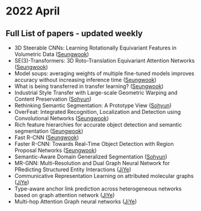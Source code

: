 # 2022 April
## Full List of papers - updated weekly

- 3D Steerable CNNs: Learning Rotationally Equivariant Features in Volumetric Data ([Seungwook](https://www.notion.so/MSCho-CVLAB-Paper-Review-d4976316a91645af84970e3d1aab5b2c?p=f1fe6d4d63c04a2bb35caae4553ccd51))
- SE(3)-Transformers: 3D Roto-Translation Equivariant Attention Networks ([Seungwook](https://www.notion.so/MSCho-CVLAB-Paper-Review-d4976316a91645af84970e3d1aab5b2c?p=a3d8d7329a004615b4b8dc70788376d6))
- Model soups: averaging weights of multiple fine-tuned models improves accuracy without increasing inference time  ([Seungwook](https://www.notion.so/MSCho-CVLAB-Paper-Review-d4976316a91645af84970e3d1aab5b2c?p=da760f1e22ab430db745e586ed4c4f4b))
- What is being transferred in transfer learning? ([Seungwook](https://www.notion.so/MSCho-CVLAB-Paper-Review-d4976316a91645af84970e3d1aab5b2c?p=da8a9c258e0b4fbda01e885ca187139f))
- Industrial Style Transfer with Large-scale Geometric Warping and Content Preservation ([Sohyun](https://broken-minute-4b4.notion.site/Industrial-Style-Transfer-with-Large-scale-Geometric-Warping-and-Content-Preservation-45e638e0013e426fa144706eb1cd1fbe))
- Rethinking Semantic Segmentation: A Prototype View ([Sohyun](https://broken-minute-4b4.notion.site/Rethinking-Semantic-Segmentation-A-Prototype-View-5f0fd8c3ce6d4a4cab4845c567b2dbe4))
- OverFeat: Integrated Recognition, Localization and Detection using Convolutional Networks ([Seungwook](https://www.notion.so/MSCho-CVLAB-Paper-Review-d4976316a91645af84970e3d1aab5b2c?p=ce93b0250d3a48ce98a9b8ee35af0dbb))
- Rich feature hierarchies for accurate object detection and semantic segmentation ([Seungwook](https://www.notion.so/MSCho-CVLAB-Paper-Review-d4976316a91645af84970e3d1aab5b2c?p=d2c5f8a0bb2849eba9b931a516d06da2))
- Fast R-CNN ([Seungwook](https://www.notion.so/MSCho-CVLAB-Paper-Review-d4976316a91645af84970e3d1aab5b2c?p=8d12530fad2a4641b3d297e2ec10834d))
- Faster R-CNN: Towards Real-Time Object Detection with Region Proposal Networks ([Seungwook](https://www.notion.so/MSCho-CVLAB-Paper-Review-d4976316a91645af84970e3d1aab5b2c?p=d968def243c646f3a5a55f46494a46ca))
- Semantic-Aware Domain Generalized Segmentation ([Sohyun](https://broken-minute-4b4.notion.site/Semantic-Aware-Domain-Generalized-Segmentation-7a027fac07cf41d783d52c0efde2d8c4))
- MR-GNN: Multi-Resolution and Dual Graph Neural Network for PRedicting Structured Entity Interactions ([JiYe](https://dawn-laser-9d4.notion.site/MR-GNN-Multi-Resolution-and-Dual-Graph-Neural-Network-for-PRedicting-Structured-Entity-Interactions-062e5c1b242c447aa8c484dff10a4371))
- Communicative Representation Learning on attributed molecular graphs ([JiYe](https://dawn-laser-9d4.notion.site/Communicative-Representation-Learning-on-attributed-molecular-graphs-8c7dde037a12414091d214b3fcdf26d0))
- Type-aware anchor link prediction across heterogeneous networks based on graph attention network ([JiYe](https://dawn-laser-9d4.notion.site/Type-aware-anchor-link-prediction-across-heterogeneous-networks-based-on-graph-attention-network-68f466bbfacb422db6e64eaae544a616))
- Multi-hop Attention Graph neural networks ([JiYe](https://dawn-laser-9d4.notion.site/Multi-hop-Attention-Graph-neural-networks-83f5f6ea08de4424b50cdd6c22d36977))
